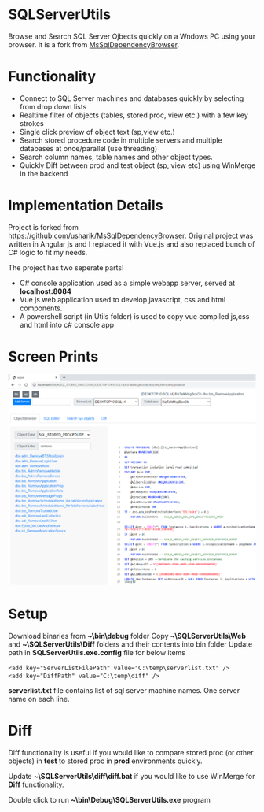 # SQLServerUtils
Browse and Search SQL Server Ojbects quickly on a Wndows PC using your browser. It is a fork from [MsSqlDependencyBrowser](https://github.com/usharik/MsSqlDependencyBrowser).

# Functionality
- Connect to SQL Server machines and databases quickly by selecting from drop down lists
- Realtime filter of objects (tables, stored proc, view etc.) with a few key strokes
- Single click preview of object text (sp,view etc.)
- Search stored procedure code in multiple servers and multiple databases at once/parallel (use threading)
- Search column names, table names and other object types.
- Quickly Diff between prod and test object (sp, view etc) using WinMerge in the backend


# Implementation Details
Project is forked from https://github.com/usharik/MsSqlDependencyBrowser. Original project was written in Angular js and I replaced it with Vue.js and also replaced bunch of C# logic to fit my needs.


The project has two seperate parts!
- C# console application used as a simple webapp server, served at **localhost:8084**
- Vue js web application used to develop javascript, css and html components.
- A powershell script (in Utils folder) is used to copy vue compiled js,css and html into c# console app

# Screen Prints
![alt text](https://github.com/ali4728/SQLServerUtils/blob/master/Utils/img/Navigate_Stored_Procs.PNG)


# Setup
Download binaries from **~\bin\debug** folder
Copy **~\SQLServerUtils\Web** and **~\SQLServerUtils\Diff** folders and their contents into bin folder
Update path in **SQLServerUtils.exe.config** file for below items 
  ```
  <add key="ServerListFilePath" value="C:\temp\serverlist.txt" />
  <add key="DiffPath" value="C:\temp\diff" />
  ```
    
 **serverlist.txt** file contains list of sql server machine names. One server name on each line.
 
 # Diff
 Diff functionality is useful if you would like to compare stored proc (or other objects) in **test** to stored proc in **prod** environments quickly.
 
 Update **~\SQLServerUtils\diff\diff.bat** if you would like to use WinMerge for **Diff** functionality.
 
 Double click to run **~\bin\Debug\SQLServerUtils.exe** program
 
 
    
